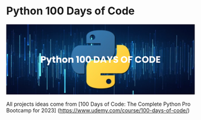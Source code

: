 # Python 100 Days of Code

![python](./banner.png)

All projects ideas come from [100 Days of Code: The Complete Python Pro Bootcamp for 2023] (https://www.udemy.com/course/100-days-of-code/)
